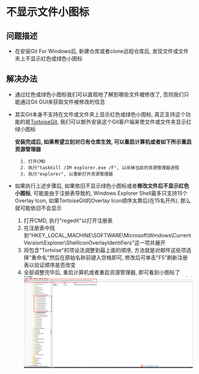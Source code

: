 # 不显示文件小图标

## 问题描述

* 在安装Git For Windows后, 新建仓库或者clone远程仓库后, 发现文件或文件夹上不显示红色或绿色小图标

## 解决办法

* 通过红色或绿色小图标我们可以直观地了解到哪些文件被修改了, 否则我们只能通过Git GUI来获取文件被修改的信息

* 其实Git本身不支持在文件或文件夹上显示红色或绿色小图标, 真正支持这个功能的是[TortoiseGit](https://tortoisegit.org/), 我们可以额外安装这个Git客户端来使文件或文件夹显示红绿小图标

	**安装完成后, 如果希望立刻对已有仓库生效, 可以重启计算机或者如下所示重启资源管理器**
	
		1. 打开CMD
		2. 执行"taskkill /IM explorer.exe /F", 以杀掉当前的资源管理器进程
		3. 执行"explorer", 以重新打开资源管理器
		
* 如果执行上述步骤后, 如果依旧不显示绿色小图标或者**修改文件后不显示红色小图标**, 可能是由于注册表导致的, Windows Explorer Shell最多只支持15个Overlay Icon, 如果TortoiseGit的Overlay Icon顺序太靠后(在15名开外), 那么就可能依旧不会显示

	1. 打开CMD, 执行"regedit"以打开注册表
	2. 在注册表中找到"HKEY_LOCAL_MACHINE\SOFTWARE\Microsoft\Windows\CurrentVersion\Explorer\ShellIconOverlayIdentifiers"这一项并展开
	3. 将包含"Tortoise"的项设法调整到最上面的顺序, 方法就是对邮件这些项选择"重命名"然后在原始名称前键入空格即可, 修改后可单击"F5"刷新注册表以验证顺序是否改变
	4. 全部调整完毕后, 重启计算机或者重启资源管理器, 即可看到小图标了
	![registry](https://raw.githubusercontent.com/garenchan/My-Worklog/master/docs/snapshots/git/registry.png)	
		
	
